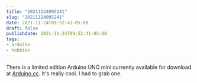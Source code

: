 ```yaml
---
title: "20211124095241"
slug: "20211124095241"
date: 2021-11-24T09:52:41-05:00
draft: false
publishdate: 2021-11-24T09:52:41-05:00
tags:
- arduino
- hobbies
---
```


There is a limited edition Arduino UNO mini currently available for download at [Arduino.cc](https://blog.arduino.cc/2021/11/24/introducing-the-arduino-uno-mini-limited-edition-pre-orders-now-open/). It's really cool. I had to grab one.